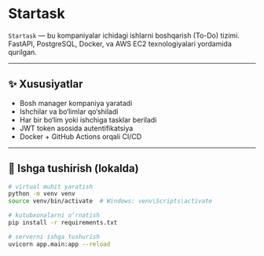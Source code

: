 # Startask

`Startask` — bu kompaniyalar ichidagi ishlarni boshqarish (To-Do) tizimi.  
FastAPI, PostgreSQL, Docker, va AWS EC2 texnologiyalari yordamida qurilgan.

---

## ✨ Xususiyatlar

- Bosh manager kompaniya yaratadi
- Ishchilar va bo‘limlar qo‘shiladi
- Har bir bo‘lim yoki ishchiga tasklar beriladi
- JWT token asosida autentifikatsiya
- Docker + GitHub Actions orqali CI/CD

---

## 🚀 Ishga tushirish (lokalda)

```bash
# virtual muhit yaratish
python -m venv venv
source venv/bin/activate  # Windows: venv\Scripts\activate

# kutubxonalarni o‘rnatish
pip install -r requirements.txt

# serverni ishga tushurish
uvicorn app.main:app --reload
